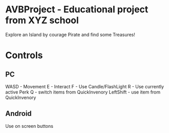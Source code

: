 # AVBProject - Educational project from XYZ school

Explore an Island by courage Pirate and find some Treasures!

# Controls
## PC
WASD - Movement
E - Interact
F - Use Candle/FlashLight
R - Use currently active Perk 
Q - switch items from QuickInvenory
LeftShift - use item from QuickInvenory

## Android
Use on screen buttons
